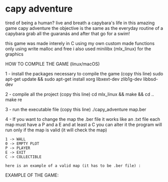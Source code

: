 # capy adventure

tired of being a human? live and breath a capybara's life in this amazing game capy adventure
the objective is the same as the everyday routine of a capybara  grab all the guaranás and after that go for a swim!

this game was made interely in C using my own custom made functions only using write malloc and free
i also used minilibx (mlx_linux) for the graphics

HOW TO COMPILE THE GAME (linux/macOS)

1 - install the packages necessary to compile the game (copy this line)
    sudo apt-get update && sudo apt-get install xorg libxext-dev zlib1g-dev libbsd-dev

2 - compile all the project (copy this line)
    cd mlx_linux && make && cd ..
    make re

3 - run the executable file (copy this line)
    ./capy_adventure map.ber

4 - If you want to change the map
    the .ber file it works like an .txt file each map must have a P and a E and at least a C
    you can alter it the program will run only if the map is valid (it will check the map)

    1 -> WALL
    0 -> EMPTY PLOT
    P -> PLAYER
    E -> EXIT
    C -> COLLECTIBLE

    here is an example of a valid map (it has to be .ber file) :


EXAMPLE OF THE GAME: